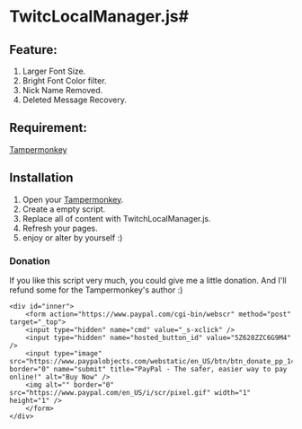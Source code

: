   [1]: https://chrome.google.com/webstore/detail/tampermonkey/dhdgffkkebhmkfjojejmpbldmpobfkfo  "Tampermonkey"
  
# TwitcLocalManager.js#

## Feature: ##
1. Larger Font Size.
2. Bright Font Color filter.
3. Nick Name Removed.
4. Deleted Message Recovery.

## Requirement: ##
[Tampermonkey](https://chrome.google.com/webstore/detail/tampermonkey/dhdgffkkebhmkfjojejmpbldmpobfkfo)

## Installation ##
1. Open your [Tampermonkey][1].
2. Create a empty script.
3. Replace all of content with TwitchLocalManager.js.
4. Refresh your pages.
5. enjoy or alter by yourself :)

### Donation ###
If you like this script very much, you could give me a little donation.
And I'll refund some for the Tampermonkey's author  :)

	<div id="inner">
		<form action="https://www.paypal.com/cgi-bin/webscr" method="post" target="_top">
		<input type="hidden" name="cmd" value="_s-xclick" />
		<input type="hidden" name="hosted_button_id" value="5Z628ZZC6G9M4" />
		<input type="image" src="https://www.paypalobjects.com/webstatic/en_US/btn/btn_donate_pp_142x27.png" border="0" name="submit" title="PayPal - The safer, easier way to pay online!" alt="Buy Now" />
		<img alt="" border="0" src="https://www.paypal.com/en_US/i/scr/pixel.gif" width="1" height="1" />
		</form>
	</div>
